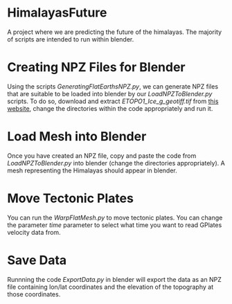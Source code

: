 # HimalayasFuture

A project where we are predicting the future of the himalayas. The majority of scripts are intended to run within blender.

# Creating NPZ Files for Blender

Using the scripts *GeneratingFlatEarthsNPZ.py*, we can generate NPZ files that are suitable to be loaded into blender by our *LoadNPZToBlender.py* scripts. To do so, download and extract *ETOPO1_Ice_g_geotiff.tif* from [this website](https://www.ngdc.noaa.gov/mgg/global/#:~:text=ETOPO1%20is%20a%201%20arc,base%20of%20the%20ice%20sheets\).), change the directories within the code appropriately and run it.

# Load Mesh into Blender

Once you have created an NPZ file, copy and paste the code from *LoadNPZToBlender.py* into blender (change the directories appropriately). A mesh representing the Himalayas should appear in blender.

# Move Tectonic Plates

You can run the *WarpFlatMesh.py* to move tectonic plates. You can change the parameter *time* parameter to select what time you want to read GPlates velocity data from.

# Save Data

Runnning the code *ExportData.py* in blender will export the data as an NPZ file containing lon/lat coordinates and the elevation of the topography at those coordinates.